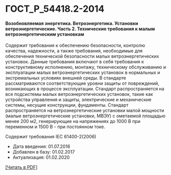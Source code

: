 # ГОСТ_Р_54418.2-2014

#### Возобновляемая энергетика. Ветроэнергетика. Установки ветроэнергетические. Часть 2. Технические требования к малым ветроэнергетическим установкам

Содержит требования к обеспечению безопасности, контролю качества, надежности, а также требования, необходимые для обеспечения технической безопасности малых ветроэнергетических установок. Данные требования включают в себя требования к конструктивному исполнению, монтажу, техническому обслуживанию и эксплуатации малых ветроэнергетических установок в нормальных и экстремальных условиях внешней среды. В стандарте рассматриваются соответствующие уровни защиты от повреждений, возникающих в процессе эксплуатации. Стандарт распространяется на все подсистемы малых ветроэнергетических установок, такие как устройства управления и защиты, электрические и механические системы, несущие конструкции, фундаменты. Стандарт распространяется на ветроэнергетические установки малой мощности (малые ветроэнергетические установки, МВЭУ) с ометаемой площадью менее 200 м2, генерирующие на напряжениях до 1000 В при переменном и 1500 В - при постоянном токе.

Содержит требования IEC 61400-2(2006)

- Дата введения: 01.07.2016
- Добавлен в базу: 01.02.2017
- Актуализация: 01.02.2020

<a href="https://standartgost.ru/g/ГОСТ_Р_54418.2-2014.pdf">[Читать в PDF]</a>